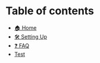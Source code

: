 # Table of contents

* [🏠 Home](README.md)
* [🛠 Setting Up](setting-up.md)
* [❓ FAQ](faq.md)
* [Test](test.md)
